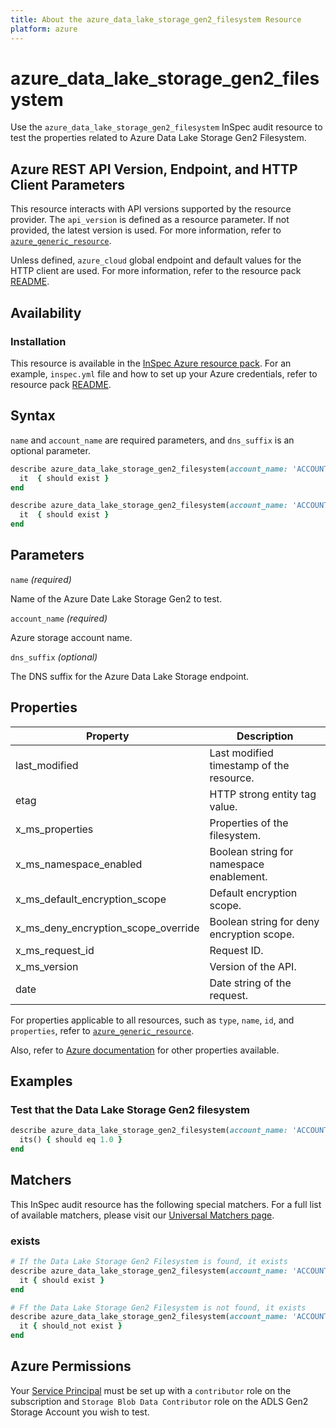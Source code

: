 ```yaml
---
title: About the azure_data_lake_storage_gen2_filesystem Resource
platform: azure
---
```


# azure_data_lake_storage_gen2_filesystem

Use the `azure_data_lake_storage_gen2_filesystem` InSpec audit resource to test the properties related to Azure Data Lake Storage Gen2 Filesystem.

## Azure REST API Version, Endpoint, and HTTP Client Parameters

This resource interacts with API versions supported by the resource provider. The `api_version` is defined as a resource parameter.
If not provided, the latest version is used. For more information, refer to [`azure_generic_resource`](azure_generic_resource.md).

Unless defined, `azure_cloud` global endpoint and default values for the HTTP client are used. For more information, refer to the resource pack [README](../../README.md).

## Availability

### Installation

This resource is available in the [InSpec Azure resource pack](https://github.com/inspec/inspec-azure). For an example, `inspec.yml` file and how to set up your Azure credentials, refer to resource pack [README](../../README.md#Service-Principal).

## Syntax

`name` and `account_name` are required parameters, and `dns_suffix` is an optional parameter.

```ruby
describe azure_data_lake_storage_gen2_filesystem(account_name: 'ACCOUNT_NAME', name: 'FILE_SYSTEM') do
  it  { should exist }
end
```

```ruby
describe azure_data_lake_storage_gen2_filesystem(account_name: 'ACCOUNT_NAME', name: 'FILE_SYSTEM')  do
  it  { should exist }
end
```

## Parameters

`name` _(required)_

Name of the Azure Date Lake Storage Gen2 to test.

`account_name` _(required)_

Azure storage account name.

`dns_suffix` _(optional)_

The DNS suffix for the Azure Data Lake Storage endpoint.

## Properties

| Property                            | Description                                                      |
|-------------------------------------|------------------------------------------------------------------|
| last_modified                       | Last modified timestamp of the resource.                         |
| etag                                | HTTP strong entity tag value.                                    |
| x_ms_properties                     | Properties of the filesystem.                                    |
| x_ms_namespace_enabled              | Boolean string for namespace enablement.                         |
| x_ms_default_encryption_scope       | Default encryption scope.                                        |
| x_ms_deny_encryption_scope_override | Boolean string for deny encryption scope.                        |
| x_ms_request_id                     | Request ID.                                                      |
| x_ms_version                        | Version of the API.                                              |
| date                                | Date string of the request.                                      |


For properties applicable to all resources, such as `type`, `name`, `id`, and `properties`, refer to [`azure_generic_resource`](azure_generic_resource.md#properties).

Also, refer to [Azure documentation](https://docs.microsoft.com/en-us/rest/api/storageservices/datalakestoragegen2/filesystem/get-properties) for other properties available.

## Examples

### Test that the Data Lake Storage Gen2 filesystem

```ruby
describe azure_data_lake_storage_gen2_filesystem(account_name: 'ACCOUNT_NAME', name: 'FILE_SYSTEM')  do
  its() { should eq 1.0 }
end
```

## Matchers

This InSpec audit resource has the following special matchers. For a full list of available matchers, please visit our [Universal Matchers page](/inspec/matchers/).

### exists

```ruby
# If the Data Lake Storage Gen2 Filesystem is found, it exists
describe azure_data_lake_storage_gen2_filesystem(account_name: 'ACCOUNT_NAME', name: 'FILE_SYSTEM')  do
  it { should exist }
end

# Ff the Data Lake Storage Gen2 Filesystem is not found, it exists
describe azure_data_lake_storage_gen2_filesystem(account_name: 'ACCOUNT_NAME', name: 'FILE_SYSTEM')  do
  it { should_not exist }
end
```

## Azure Permissions

Your [Service Principal](https://docs.microsoft.com/en-us/azure/azure-resource-manager/resource-group-create-service-principal-portal) must be set up with a `contributor` role on the subscription and `Storage Blob Data Contributor` role on the ADLS Gen2 Storage Account you wish to test.
